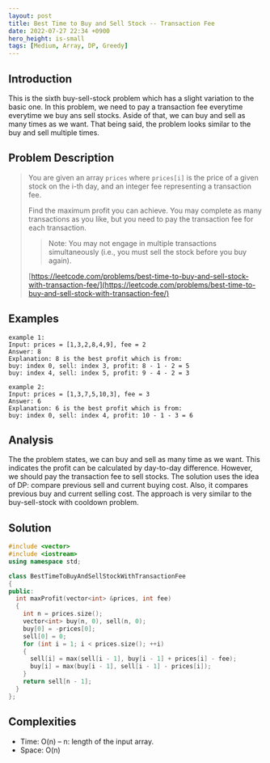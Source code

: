 ```yaml
---
layout: post
title: Best Time to Buy and Sell Stock -- Transaction Fee
date: 2022-07-27 22:34 +0900
hero_height: is-small
tags: [Medium, Array, DP, Greedy]
---
```

## Introduction
This is the sixth buy-sell-stock problem which has a slight variation to the basic one.
In this problem, we need to pay a transaction fee everytime everytime we buy ans sell stocks.
Aside of that, we can buy and sell as many times as we want.
That being said, the problem looks similar to the buy and sell multiple times.

## Problem Description
> You are given an array `prices` where `prices[i]` is the price of a given stock on the i-th day,
> and an integer fee representing a transaction fee.
>
> Find the maximum profit you can achieve.
> You may complete as many transactions as you like, but you need to pay the transaction fee for each transaction.
>
> > Note: You may not engage in multiple transactions simultaneously (i.e., you must sell the stock before you buy again).
> 
> [https://leetcode.com/problems/best-time-to-buy-and-sell-stock-with-transaction-fee/](https://leetcode.com/problems/best-time-to-buy-and-sell-stock-with-transaction-fee/)


## Examples
```
example 1:
Input: prices = [1,3,2,8,4,9], fee = 2
Answer: 8
Explanation: 8 is the best profit which is from:
buy: index 0, sell: index 3, profit: 8 - 1 - 2 = 5
buy: index 4, sell: index 5, profit: 9 - 4 - 2 = 3
```
```
example 2:
Input: prices = [1,3,7,5,10,3], fee = 3
Answer: 6
Explanation: 6 is the best profit which is from:
buy: index 0, sell: index 4, profit: 10 - 1 - 3 = 6
```

## Analysis
The the problem states, we can buy and sell as many time as we want.
This indicates the profit can be calculated by day-to-day difference.
However, we should pay the transaction fee to sell stocks.
The solution uses the idea of DP: compare previous sell and current buying cost.
Also, it compares previous buy and current selling cost.
The approach is very similar to the buy-sell-stock with cooldown problem.

## Solution
```cpp
#include <vector>
#include <iostream>
using namespace std;

class BestTimeToBuyAndSellStockWithTransactionFee
{
public:
  int maxProfit(vector<int> &prices, int fee)
  {
    int n = prices.size();
    vector<int> buy(n, 0), sell(n, 0);
    buy[0] = -prices[0];
    sell[0] = 0;
    for (int i = 1; i < prices.size(); ++i)
    {
      sell[i] = max(sell[i - 1], buy[i - 1] + prices[i] - fee);
      buy[i] = max(buy[i - 1], sell[i - 1] - prices[i]);
    }
    return sell[n - 1];
  }
};
```

## Complexities
- Time: O(n) – n: length of the input array.
- Space: O(n)
